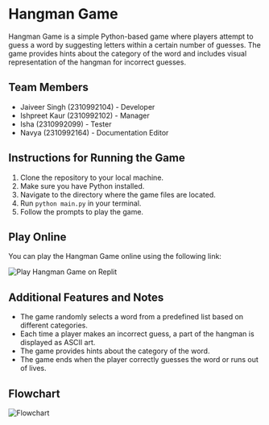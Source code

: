 # Hangman Game

Hangman Game is a simple Python-based game where players attempt to guess a word by suggesting letters within a certain number of guesses. The game provides hints about the category of the word and includes visual representation of the hangman for incorrect guesses.

## Team Members

- Jaiveer Singh (2310992104) - Developer
- Ishpreet Kaur (2310992102) - Manager
- Isha (2310992099) - Tester
- Navya (2310992164) - Documentation Editor

## Instructions for Running the Game

1. Clone the repository to your local machine.
2. Make sure you have Python installed.
3. Navigate to the directory where the game files are located.
4. Run `python main.py` in your terminal.
5. Follow the prompts to play the game.

## Play Online

You can play the Hangman Game online using the following link:

![Play Hangman Game on Replit](https://replit.com/@TheQuartet/Hangman-Game?v=1)

## Additional Features and Notes

- The game randomly selects a word from a predefined list based on different categories.
- Each time a player makes an incorrect guess, a part of the hangman is displayed as ASCII art.
- The game provides hints about the category of the word.
- The game ends when the player correctly guesses the word or runs out of lives.

## Flowchart

![Flowchart](https://github.com/JaiveerSingh2004/TheTrio/blob/main/SourceCode/Flow%20Chart.jpg)


